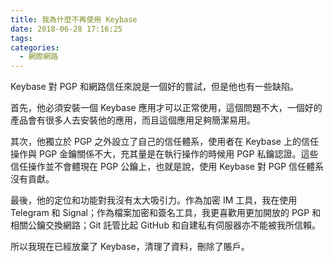 ```yaml
---
title: 我為什麼不再使用 Keybase
date: 2018-06-28 17:16:25
tags:
categories:
  - 網際網路
---
```


Keybase 對 PGP 和網路信任來說是一個好的嘗試，但是他也有一些缺陷。

首先，他必須安裝一個 Keybase 應用才可以正常使用，這個問題不大，一個好的產品會有很多人去安裝他的應用，而且這個應用足夠簡潔易用。

其次，他獨立於 PGP 之外設立了自己的信任體系，使用者在 Keybase 上的信任操作與 PGP 金鑰關係不大，充其量是在執行操作的時候用 PGP 私鑰認證。這些信任操作並不會體現在 PGP 公鑰上，也就是說，使用 Keybase 對 PGP 信任體系沒有貢獻。

最後，他的定位和功能對我沒有太大吸引力。作為加密 IM 工具，我在使用 Telegram 和 Signal；作為檔案加密和簽名工具，我更喜歡用更加開放的 PGP 和相關公鑰交換網路；Git 託管比起 GitHub 和自建私有伺服器亦不能被我所信賴。

所以我現在已經放棄了 Keybase，清理了資料，刪除了賬戶。
